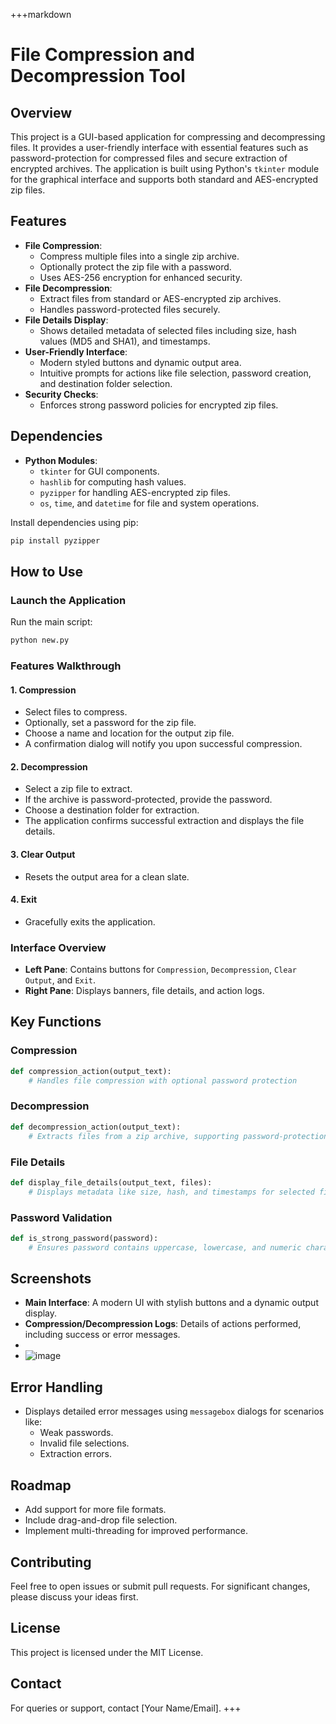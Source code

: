 +++markdown
# File Compression and Decompression Tool

## Overview
This project is a GUI-based application for compressing and decompressing files. It provides a user-friendly interface with essential features such as password-protection for compressed files and secure extraction of encrypted archives. The application is built using Python's `tkinter` module for the graphical interface and supports both standard and AES-encrypted zip files.

## Features
- **File Compression**:
  - Compress multiple files into a single zip archive.
  - Optionally protect the zip file with a password.
  - Uses AES-256 encryption for enhanced security.
- **File Decompression**:
  - Extract files from standard or AES-encrypted zip archives.
  - Handles password-protected files securely.
- **File Details Display**:
  - Shows detailed metadata of selected files including size, hash values (MD5 and SHA1), and timestamps.
- **User-Friendly Interface**:
  - Modern styled buttons and dynamic output area.
  - Intuitive prompts for actions like file selection, password creation, and destination folder selection.
- **Security Checks**:
  - Enforces strong password policies for encrypted zip files.

## Dependencies
- **Python Modules**:
  - `tkinter` for GUI components.
  - `hashlib` for computing hash values.
  - `pyzipper` for handling AES-encrypted zip files.
  - `os`, `time`, and `datetime` for file and system operations.

Install dependencies using pip:
```bash
pip install pyzipper
```

## How to Use

### Launch the Application
Run the main script:
```bash
python new.py
```

### Features Walkthrough

#### 1. **Compression**
   - Select files to compress.
   - Optionally, set a password for the zip file.
   - Choose a name and location for the output zip file.
   - A confirmation dialog will notify you upon successful compression.

#### 2. **Decompression**
   - Select a zip file to extract.
   - If the archive is password-protected, provide the password.
   - Choose a destination folder for extraction.
   - The application confirms successful extraction and displays the file details.

#### 3. **Clear Output**
   - Resets the output area for a clean slate.

#### 4. **Exit**
   - Gracefully exits the application.

### Interface Overview
- **Left Pane**: Contains buttons for `Compression`, `Decompression`, `Clear Output`, and `Exit`.
- **Right Pane**: Displays banners, file details, and action logs.

## Key Functions

### Compression
```python
def compression_action(output_text):
    # Handles file compression with optional password protection
```

### Decompression
```python
def decompression_action(output_text):
    # Extracts files from a zip archive, supporting password-protection
```

### File Details
```python
def display_file_details(output_text, files):
    # Displays metadata like size, hash, and timestamps for selected files
```

### Password Validation
```python
def is_strong_password(password):
    # Ensures password contains uppercase, lowercase, and numeric characters
```

## Screenshots
- **Main Interface**: A modern UI with stylish buttons and a dynamic output display.
- **Compression/Decompression Logs**: Details of actions performed, including success or error messages.
- 
- ![image](https://github.com/Brooj-Nasir/BRESS/blob/main/ss%20bress.png)

## Error Handling
- Displays detailed error messages using `messagebox` dialogs for scenarios like:
  - Weak passwords.
  - Invalid file selections.
  - Extraction errors.

## Roadmap
- Add support for more file formats.
- Include drag-and-drop file selection.
- Implement multi-threading for improved performance.

## Contributing
Feel free to open issues or submit pull requests. For significant changes, please discuss your ideas first.

## License
This project is licensed under the MIT License.

## Contact
For queries or support, contact [Your Name/Email].
+++
